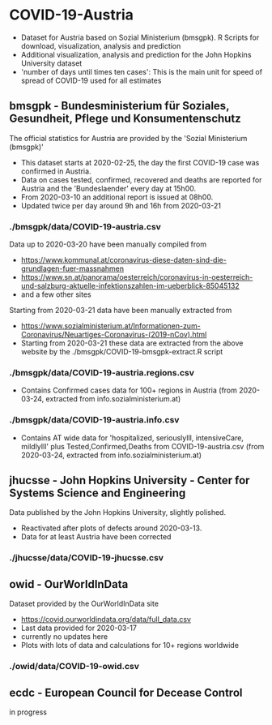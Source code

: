 # COVID-19-Austria
- Dataset for Austria based on Sozial Ministerium (bmsgpk). R Scripts for download, visualization, analysis and prediction
- Additional visualization, analysis and prediction for the John Hopkins University dataset 
- 'number of days until times ten cases': This is the main unit for speed of spread of COVID-19 used for all estimates

##   bmsgpk - Bundesministerium für Soziales, Gesundheit, Pflege und Konsumentenschutz
The official statistics for Austria are provided by the 'Sozial Ministerium (bmsgpk)'
- This dataset starts at 2020-02-25, the day the first COVID-19 case was confirmed in Austria. 
- Data on cases tested, confirmed, recovered and deaths are reported for Austria and the 'Bundeslaender' every day at 15h00. 
- From 2020-03-10 an additional report is issued at 08h00.
- Updated twice per day around 9h and 16h from 2020-03-21

### ./bmsgpk/data/COVID-19-austria.csv
Data up to 2020-03-20 have been manually compiled from
- https://www.kommunal.at/coronavirus-diese-daten-sind-die-grundlagen-fuer-massnahmen
- https://www.sn.at/panorama/oesterreich/coronavirus-in-oesterreich-und-salzburg-aktuelle-infektionszahlen-im-ueberblick-85045132
- and a few other sites

Starting from 2020-03-21 data have been manually extracted from 
- https://www.sozialministerium.at/Informationen-zum-Coronavirus/Neuartiges-Coronavirus-(2019-nCov).html
- Starting from 2020-03-21 these data are extracted from the above website by the ./bmsgpk/COVID-19-bmsgpk-extract.R script

### ./bmsgpk/data/COVID-19-austria.regions.csv
- Contains Confirmed cases data for 100+ regions in Austria (from 2020-03-24, extracted from info.sozialministerium.at)

### ./bmsgpk/data/COVID-19-austria.info.csv
- Contains AT wide data for 'hospitalized, seriouslyIll, intensiveCare, mildlyIll' plus Tested,Confirmed,Deaths from COVID-19-austria.csv (from 2020-03-24, extracted from info.sozialministerium.at)


## jhucsse - John Hopkins University - Center for Systems Science and Engineering
Data published by the John Hopkins University, slightly polished.
- Reactivated after plots of defects around 2020-03-13. 
- Data for at least Austria have been corrected
### ./jhucsse/data/COVID-19-jhucsse.csv

## owid - OurWorldInData
Dataset provided by the OurWorldInData site
- https://covid.ourworldindata.org/data/full_data.csv
- Last data provided for 2020-03-17
- currently no updates here
- Plots with lots of data and calculations for 10+ regions worldwide
### ./owid/data/COVID-19-owid.csv

## ecdc - European Council for Decease Control
in progress
